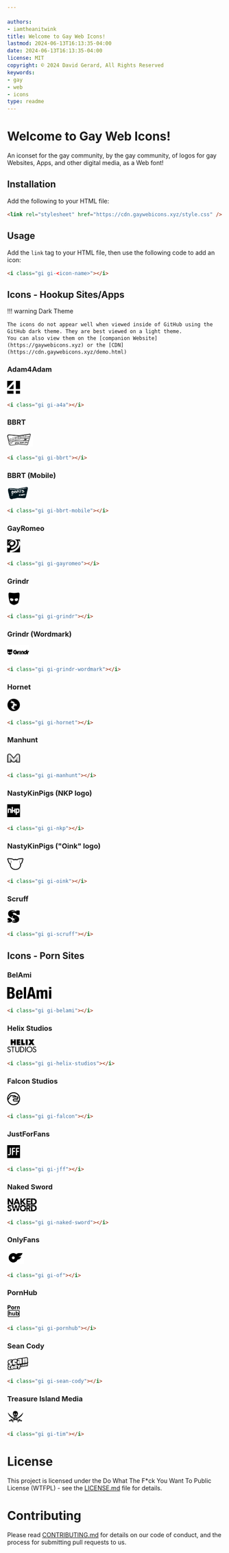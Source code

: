 ```yaml
---

authors:
- iamtheanitwink
title: Welcome to Gay Web Icons!
lastmod: 2024-06-13T16:13:35-04:00
date: 2024-06-13T16:13:35-04:00
license: MIT
copyright: © 2024 David Gerard, All Rights Reserved
keywords:
- gay
- web
- icons
type: readme
---
```


# Welcome to Gay Web Icons!

An iconset for the gay community, by the gay community, of logos for gay Websites, Apps, and other digital media, as a Web font!

## Installation

Add the following to your HTML file:

```html
<link rel="stylesheet" href="https://cdn.gaywebicons.xyz/style.css" />
```

## Usage

Add the `link` tag to your HTML file, then use the following code to add an icon:

```html
<i class="gi gi-<icon-name>"></i>
```

## Icons - Hookup Sites/Apps

!!! warning Dark Theme

    The icons do not appear well when viewed inside of GitHub using the GitHub dark theme. They are best viewed on a light theme.
    You can also view them on the [companion Website](https://gaywebicons.xyz) or the [CDN](https://cdn.gaywebicons.xyz/demo.html)

### Adam4Adam

<img src="./source-svg/hookup-sites/a4a.svg" alt="Adam4Adam" height="30" style="height: 30px" />


```html
<i class="gi gi-a4a"></i>
```

### BBRT

<img src="./source-svg/hookup-sites/bbrt.svg" alt="BBRT" height="30" style="height: 30px" />


```html
<i class="gi gi-bbrt"></i>
```

### BBRT (Mobile)

<img src="./source-svg/hookup-sites/bbrt-mobile.svg" alt="BBRT (Mobile)" height="30" style="height: 30px" />


```html
<i class="gi gi-bbrt-mobile"></i>
```

### GayRomeo

<img src="./source-svg/hookup-sites/gayromeo.svg" alt="GayRomeo" height="30" style="height: 30px" />

```html
<i class="gi gi-gayromeo"></i>
```

### Grindr

<img src="./source-svg/hookup-sites/grindr.svg" alt="Grindr" height="30" style="height: 30px" />

```html
<i class="gi gi-grindr"></i>
```

### Grindr (Wordmark)

<img src="./source-svg/hookup-sites/grindr-wordmark.svg" alt="Grindr Wordmark" height="30" style="height: 30px" />

```html
<i class="gi gi-grindr-wordmark"></i>
```

### Hornet

<img src="./source-svg/hookup-sites/hornet.svg" alt="Hornet" height="30" style="height: 30px" />

```html
<i class="gi gi-hornet"></i>
```

### Manhunt

<img src="./source-svg/hookup-sites/manhunt.svg" alt="Manhunt" height="30" style="height: 30px" />

```html
<i class="gi gi-manhunt"></i>
```

### NastyKinPigs (NKP logo)

<img src="./source-svg/hookup-sites/nkp.svg" alt="NastyKinPigs (NKP logo)" height="30" style="height: 30px" />

```html
<i class="gi gi-nkp"></i>
```

### NastyKinPigs ("Oink" logo)

<img src="./source-svg/hookup-sites/oink.svg" alt="NastyKinPigs ('Oink' logo)" height="30" style="height: 30px" />

```html
<i class="gi gi-oink"></i>
```

### Scruff

<img src="./source-svg/hookup-sites/scruff.svg" alt="Scruff" height="30" style="height: 30px" />

```html
<i class="gi gi-scruff"></i>
```

## Icons - Porn Sites


### BelAmi


<img src="./source-svg/porn/belami.svg" alt="BelAmi" height="30" style="height: 30px" />


```html
<i class="gi gi-belami"></i>
```

### Helix Studios

<img src="./source-svg/porn/helix-studios.svg" alt="Helix Studios" height="30" style="height: 30px" />


```html
<i class="gi gi-helix-studios"></i>
```

### Falcon Studios

<img src="./source-svg/porn/falcon.svg" alt="Falcon Studios" height="30" style="height: 30px" />


```html
<i class="gi gi-falcon"></i>

```
### JustForFans

<img src="./source-svg/porn/jff.svg" alt="JustForFans" height="30" style="height: 30px" />

```html
<i class="gi gi-jff"></i>
```


### Naked Sword

<img src="./source-svg/porn/naked-sword.svg" alt="Naked Sword" height="30" style="height: 30px" />

```html
<i class="gi gi-naked-sword"></i>
```

### OnlyFans

<img src="./source-svg/porn/of.svg" alt="OnlyFans" height="30" style="height: 30px" />

```html
<i class="gi gi-of"></i>
```

### PornHub

<img src="./source-svg/porn/pornhub.svg" alt="PornHub" height="30" style="height: 30px" />

```html
<i class="gi gi-pornhub"></i>
```

### Sean Cody

<img src="./source-svg/porn/sean-cody.svg" alt="Sean Cody" height="30" style="height: 30px" />

```html
<i class="gi gi-sean-cody"></i>
```

### Treasure Island Media

<img src="./source-svg/porn/tim.svg" alt="Treasure Island Media" height="30" style="height: 30px" />

```html
<i class="gi gi-tim"></i>
```


# License

This project is licensed under the Do What The F\*ck You Want To Public License (WTFPL) - see the [LICENSE.md](LICENSE.md) file for details.


# Contributing

Please read [CONTRIBUTING.md](CONTRIBUTING.md) for details on our code of conduct, and the process for submitting pull requests to us.
